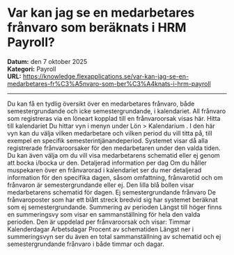 # Var kan jag se en medarbetares frånvaro som beräknats i HRM Payroll?

**Datum:** den 7 oktober 2025  
**Kategori:** Payroll  
**URL:** https://knowledge.flexapplications.se/var-kan-jag-se-en-medarbetares-fr%C3%A5nvaro-som-ber%C3%A4knats-i-hrm-payroll

---

Du kan få en tydlig översikt över en medarbetares frånvaro, både semestergrundande och icke semestergrundande, i kalendariet. All frånvaro som registreras via en löneart kopplad till en frånvaroorsak visas här.
Hitta till kalendariet
Du hittar vyn i menyn under
Lön > Kalendarium
.
I den här vyn kan du välja vilken medarbetare och vilken period du vill titta på, till exempel en specifik semesterintjänandeperiod. Systemet visar då alla registrerade frånvaroorsaker för den medarbetaren under den valda tiden. Du kan även välja om du vill visa medarbetarens schematid eller ej genom att bocka i/bocka ur den.
Detaljerad information per dag
Om du håller muspekaren över en frånvarorad i kalendariet ser du mer detaljerad information för den specifika dagen, såsom omfattning, frånvarotid och om frånvaron är semestergrundande eller ej.
Den lilla blå bollen visar medarbetarens schematid för dagen.
Ej semestergrundande frånvaro
De frånvaroposter som har ett blått streck bredvid sig har systemet beräknat som ej semestergrundande.
Summering av perioden
Längst till höger finns en summeringsvy som visar en sammanställning för hela den valda perioden. Den är uppdelad per frånvaroorsak och visar:
Timmar
Kalenderdagar
Arbetsdagar
Procent av schematiden
Längst ner i summeringsvyn ser du även en total sammanställning av schematid och ej semestergrundande frånvaro i både timmar och dagar.
